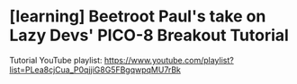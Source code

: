 # [learning] Beetroot Paul's take on Lazy Devs' PICO-8 Breakout Tutorial

Tutorial YouTube playlist: https://www.youtube.com/playlist?list=PLea8cjCua_P0qjjiG8G5FBgqwpqMU7rBk

